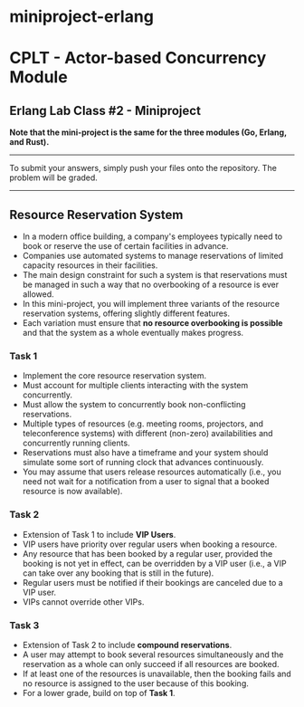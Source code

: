 # miniproject-erlang
# CPLT - Actor-based Concurrency Module

## Erlang Lab Class #2 - Miniproject

**Note that the mini-project is the same for the three modules (Go, Erlang, and Rust).** 

----
To submit your answers, simply push your files onto the repository. The problem will be graded.

----

## Resource Reservation System
* In a modern office building, a company's employees typically need to book or reserve the use of certain facilities in advance.
* Companies use automated systems to manage reservations of limited capacity resources in their facilities.
* The main design constraint for such a system is that reservations must be managed in such a way that no overbooking of a resource is ever allowed.
* In this mini-project, you will implement three variants of the resource reservation systems, offering slightly different features.
* Each variation must ensure that **no resource overbooking is possible** and that the system as a whole eventually makes progress.

### Task 1
* Implement the core resource reservation system.
* Must account for multiple clients interacting with the system concurrently.
* Must allow the system to concurrently book non-conflicting reservations.
* Multiple types of resources (e.g. meeting rooms, projectors, and teleconference systems) with different (non-zero) availabilities and concurrently running clients.
* Reservations must also have a timeframe and your system should simulate some sort of running clock that advances continuously.
* You may assume that users release resources automatically (i.e., you need not wait for a notification from a user to signal that a booked resource is now available).

### Task 2
* Extension of Task 1 to include **VIP Users**.
* VIP users have priority over regular users when booking a resource.
* Any resource that has been booked by a regular user, provided the booking is not yet in effect, can be overridden by a VIP user (i.e., a VIP can take over any booking that is still in the future).
* Regular users must be notified if their bookings are canceled due to a VIP user.
* VIPs cannot override other VIPs.

### Task 3
* Extension of Task 2 to include **compound reservations**.
* A user may attempt to book several resources simultaneously and the reservation as a whole can only succeed if all resources are booked.
* If at least one of the resources is unavailable, then the booking fails and no resource is assigned to the user because of this booking.
* For a lower grade, build on top of **Task 1**.

